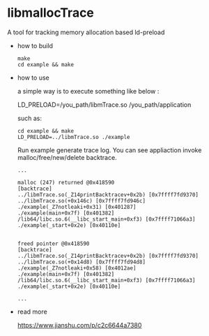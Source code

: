 # libmallocTrace
A tool for tracking memory allocation based ld-preload

* how to build
    ```
    make
    cd example && make
    ```

* how to use

    a simple way is to execute something like below : 

    LD_PRELOAD=/you_path/libmTrace.so /you_path/application

    such as:
    ```
    cd example && make
    LD_PRELOAD=../libmTrace.so ./example
    ```

    Run example generate trace log. You can see appliaction invoke malloc/free/new/delete backtrace.
    ```
    ... 

    malloc (247) returned @0x418590
    [backtrace]
    ../libmTrace.so(_Z14printBacktracev+0x2b) [0x7ffff7fd9370]
    ../libmTrace.so(+0x146c) [0x7ffff7fd946c]
    ./example(_Z7notleaki+0x31) [0x401287]
    ./example(main+0x7f) [0x401382]
    /lib64/libc.so.6(__libc_start_main+0xf3) [0x7ffff71066a3]
    ./example(_start+0x2e) [0x40110e]


    freed pointer @0x418590
    [backtrace]
    ../libmTrace.so(_Z14printBacktracev+0x2b) [0x7ffff7fd9370]
    ../libmTrace.so(+0x14d8) [0x7ffff7fd94d8]
    ./example(_Z7notleaki+0x58) [0x4012ae]
    ./example(main+0x7f) [0x401382]
    /lib64/libc.so.6(__libc_start_main+0xf3) [0x7ffff71066a3]
    ./example(_start+0x2e) [0x40110e]

    ...

    ```


* read more

    https://www.jianshu.com/p/c2c6644a7380